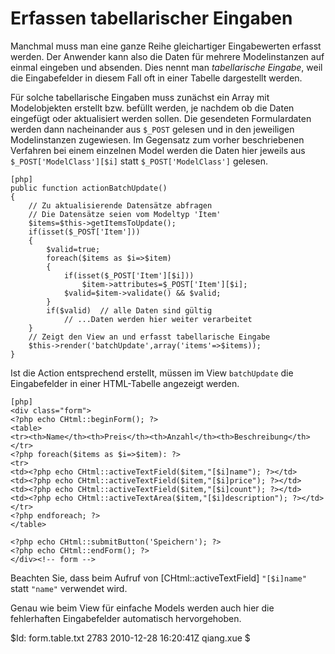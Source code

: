 ﻿Erfassen tabellarischer Eingaben
================================

Manchmal muss man eine ganze Reihe gleichartiger Eingabewerten erfasst werden. 
Der Anwender kann also die Daten für mehrere Modelinstanzen auf einmal
eingeben und absenden. Dies nennt man *tabellarische Eingabe*, weil die
Eingabefelder in diesem Fall oft in einer Tabelle dargestellt werden.

Für solche tabellarische Eingaben muss zunächst ein Array mit Modelobjekten
erstellt bzw. befüllt werden, je nachdem ob die Daten eingefügt oder 
aktualisiert werden sollen. Die gesendeten Formulardaten werden dann
nacheinander aus `$_POST` gelesen und in den jeweiligen Modelinstanzen 
zugewiesen. Im Gegensatz zum vorher beschriebenen Verfahren bei einem einzelnen Model
werden die Daten hier jeweils aus `$_POST['ModelClass'][$i]` statt 
`$_POST['ModelClass']` gelesen.

~~~
[php]
public function actionBatchUpdate()
{
	// Zu aktualisierende Datensätze abfragen
    // Die Datensätze seien vom Modeltyp 'Item'
	$items=$this->getItemsToUpdate();
	if(isset($_POST['Item']))
	{
		$valid=true;
		foreach($items as $i=>$item)
		{
			if(isset($_POST['Item'][$i]))
				$item->attributes=$_POST['Item'][$i];
			$valid=$item->validate() && $valid;
		}
		if($valid)  // alle Daten sind gültig
			// ...Daten werden hier weiter verarbeitet
	}
	// Zeigt den View an und erfasst tabellarische Eingabe
	$this->render('batchUpdate',array('items'=>$items));
}
~~~

Ist die Action entsprechend erstellt, müssen im View `batchUpdate`
die Eingabefelder in einer HTML-Tabelle angezeigt werden.

~~~
[php]
<div class="form">
<?php echo CHtml::beginForm(); ?>
<table>
<tr><th>Name</th><th>Preis</th><th>Anzahl</th><th>Beschreibung</th></tr>
<?php foreach($items as $i=>$item): ?>
<tr>
<td><?php echo CHtml::activeTextField($item,"[$i]name"); ?></td>
<td><?php echo CHtml::activeTextField($item,"[$i]price"); ?></td>
<td><?php echo CHtml::activeTextField($item,"[$i]count"); ?></td>
<td><?php echo CHtml::activeTextArea($item,"[$i]description"); ?></td>
</tr>
<?php endforeach; ?>
</table>

<?php echo CHtml::submitButton('Speichern'); ?>
<?php echo CHtml::endForm(); ?>
</div><!-- form -->
~~~

Beachten Sie, dass beim Aufruf von [CHtml::activeTextField] `"[$i]name"` 
statt `"name"` verwendet wird.

Genau wie beim View für einfache Models werden auch hier die fehlerhaften
Eingabefelder automatisch hervorgehoben.

<div class="revision">$Id: form.table.txt 2783 2010-12-28 16:20:41Z qiang.xue $</div>
